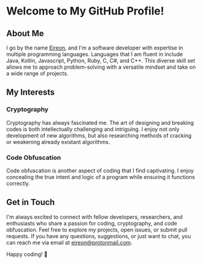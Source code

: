 # Welcome to My GitHub Profile!

## About Me

I go by the name [Eireon](https://github.com/Eireon), and I'm a software developer with expertise in multiple programming languages. Languages that I am fluent in include Java, Kotlin, Javascript, Python, Ruby, C, C#, and C++. This diverse skill set allows me to approach problem-solving with a versatile mindset and take on a wide range of projects.

## My Interests

### Cryptography

Cryptography has always fascinated me. The art of designing and breaking codes is both intellectually challenging and intriguing. I enjoy not only development of new algorithms, but also researching methods of cracking or weakening already existant algorithms.

### Code Obfuscation

Code obfuscation is another aspect of coding that I find captivating. I enjoy concealing the true intent and logic of a program while ensuring it functions correctly.

## Get in Touch

I'm always excited to connect with fellow developers, researchers, and enthusiasts who share a passion for coding, cryptography, and code obfuscation. Feel free to explore my projects, open issues, or submit pull requests. If you have any questions, suggestions, or just want to chat, you can reach me via email at [eireon@protonmail.com](mailto:eireon@protonmail.com).

Happy coding! 🚀
